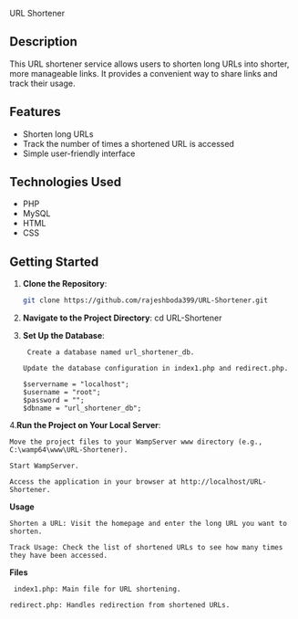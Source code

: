 URL Shortener

## Description
This URL shortener service allows users to shorten long URLs into shorter, more manageable links. It provides a convenient way to share links and track their usage.

## Features
- Shorten long URLs
- Track the number of times a shortened URL is accessed
- Simple user-friendly interface

## Technologies Used
- PHP
- MySQL
- HTML
- CSS

## Getting Started
1. **Clone the Repository**:
   ```sh
   git clone https://github.com/rajeshboda399/URL-Shortener.git


 2. **Navigate to the Project Directory**:
     cd URL-Shortener
 3. **Set Up the Database**:
  
         Create a database named url_shortener_db.
    
        Update the database configuration in index1.php and redirect.php.
    
        $servername = "localhost";
        $username = "root";
        $password = "";
        $dbname = "url_shortener_db";

 4.**Run the Project on Your Local Server**:
 
    Move the project files to your WampServer www directory (e.g., C:\wamp64\www\URL-Shortener).

    Start WampServer.

    Access the application in your browser at http://localhost/URL-Shortener.

  **Usage**

    Shorten a URL: Visit the homepage and enter the long URL you want to shorten.

    Track Usage: Check the list of shortened URLs to see how many times they have been accessed.

  **Files**
  
     index1.php: Main file for URL shortening.

    redirect.php: Handles redirection from shortened URLs.
